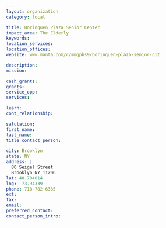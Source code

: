```yaml
---
layout: organization
category: local

title: Borinquen Plaza Senior Center
impact_area: The Elderly
keywords: 
location_services: 
location_offices: 
website: www.manta.com/c/mmgpbs9/borinquen-plaza-senior-cit

description: 
mission: 

cash_grants: 
grants: 
service_opp: 
services: 

learn: 
cont_relationship: 

salutation: 
first_name: 
last_name: 
title_contact_person: 

city: Brooklyn
state: NY
address: |
  80 Seigel Street     
  Brooklyn NY 11206
lat: 40.704014
lng: -73.94339
phone: 718-782-6335
ext: 
fax: 
email: 
preferred_contact: 
contact_person_intro: 
---
```


